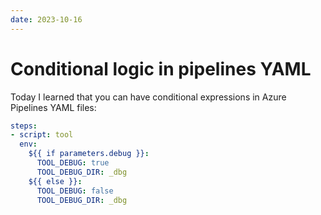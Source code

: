 ```yaml
---
date: 2023-10-16
---
```


# Conditional logic in pipelines YAML

Today I learned that you can have conditional expressions in Azure Pipelines YAML files:

```yaml
steps:
- script: tool
  env:
    ${{ if parameters.debug }}:
      TOOL_DEBUG: true
      TOOL_DEBUG_DIR: _dbg
    ${{ else }}:
      TOOL_DEBUG: false
      TOOL_DEBUG_DIR: _dbg
```
